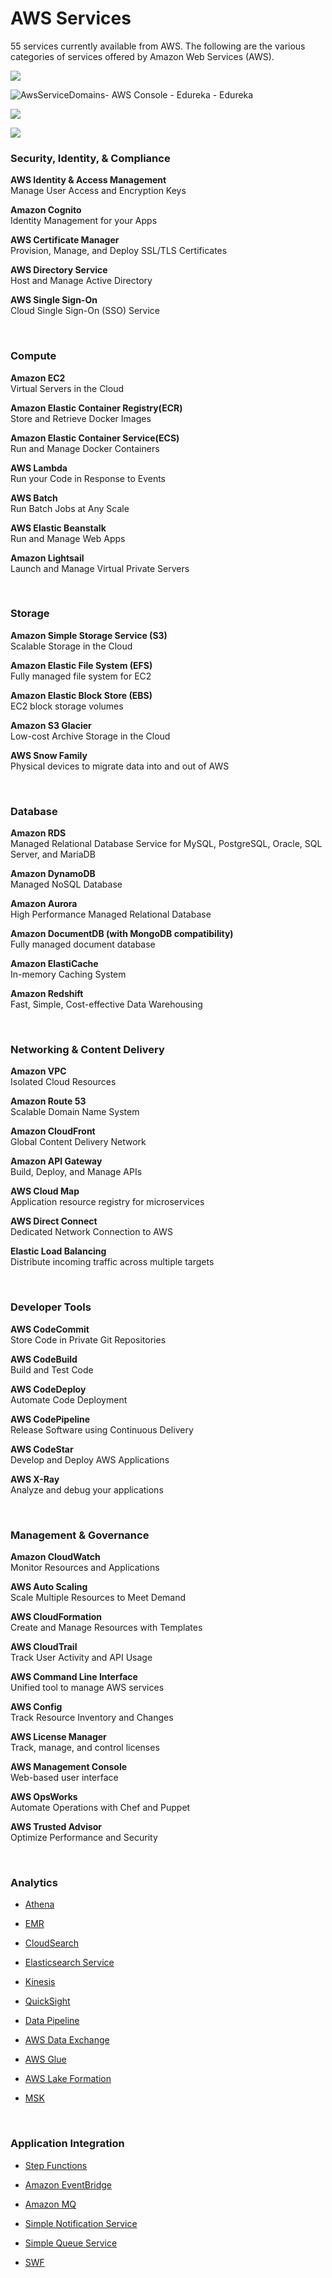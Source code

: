 AWS Services
============

55 services currently available from AWS. The following are the various
categories of services offered by Amazon Web Services (AWS).

![](media/48e861002a113197699304141a05368d.png)

![AwsServiceDomains- AWS Console - Edureka - Edureka](media/c39cd663de1a23327675fa38ea488f9f.png)

![](media/2fdc4e92ddf053fe82b9a079dbda160c.png)

![](media/fb4e1a4e1de511329a590de58ed54247.png)

### Security, Identity, & Compliance

**AWS Identity & Access Management**  
Manage User Access and Encryption Keys

**Amazon Cognito**  
Identity Management for your Apps

**AWS Certificate Manager**  
Provision, Manage, and Deploy SSL/TLS Certificates

**AWS Directory Service**  
Host and Manage Active Directory

**AWS Single Sign-On**  
Cloud Single Sign-On (SSO) Service

<br>

### Compute

**Amazon EC2**  
Virtual Servers in the Cloud

**Amazon Elastic Container Registry(ECR)**  
Store and Retrieve Docker Images

**Amazon Elastic Container Service(ECS)**  
Run and Manage Docker Containers

**AWS Lambda**  
Run your Code in Response to Events

**AWS Batch**  
Run Batch Jobs at Any Scale

**AWS Elastic Beanstalk**  
Run and Manage Web Apps

**Amazon Lightsail**  
Launch and Manage Virtual Private Servers

<br>

### Storage

**Amazon Simple Storage Service (S3)**  
Scalable Storage in the Cloud

**Amazon Elastic File System (EFS)**  
Fully managed file system for EC2

**Amazon Elastic Block Store (EBS)**  
EC2 block storage volumes

**Amazon S3 Glacier**  
Low-cost Archive Storage in the Cloud

**AWS Snow Family**  
Physical devices to migrate data into and out of AWS

<br>

### Database

**Amazon RDS**  
Managed Relational Database Service for MySQL, PostgreSQL, Oracle, SQL Server,
and MariaDB

**Amazon DynamoDB**  
Managed NoSQL Database

**Amazon Aurora**  
High Performance Managed Relational Database

**Amazon DocumentDB (with MongoDB compatibility)**  
Fully managed document database

**Amazon ElastiCache**  
In-memory Caching System

**Amazon Redshift**  
Fast, Simple, Cost-effective Data Warehousing

<br>

### Networking & Content Delivery

**Amazon VPC**  
Isolated Cloud Resources

**Amazon Route 53**  
Scalable Domain Name System

**Amazon CloudFront**  
Global Content Delivery Network

**Amazon API Gateway**  
Build, Deploy, and Manage APIs

**AWS Cloud Map**  
Application resource registry for microservices

**AWS Direct Connect**  
Dedicated Network Connection to AWS

**Elastic Load Balancing**  
Distribute incoming traffic across multiple targets

<br>

### Developer Tools

**AWS CodeCommit**  
Store Code in Private Git Repositories

**AWS CodeBuild**  
Build and Test Code

**AWS CodeDeploy**  
Automate Code Deployment

**AWS CodePipeline**  
Release Software using Continuous Delivery

**AWS CodeStar**  
Develop and Deploy AWS Applications

**AWS X-Ray**  
Analyze and debug your applications

<br>

### Management & Governance

**Amazon CloudWatch**  
Monitor Resources and Applications

**AWS Auto Scaling**  
Scale Multiple Resources to Meet Demand

**AWS CloudFormation**  
Create and Manage Resources with Templates

**AWS CloudTrail**  
Track User Activity and API Usage

**AWS Command Line Interface**  
Unified tool to manage AWS services

**AWS Config**  
Track Resource Inventory and Changes

**AWS License Manager**  
Track, manage, and control licenses

**AWS Management Console**  
Web-based user interface

**AWS OpsWorks**  
Automate Operations with Chef and Puppet

**AWS Trusted Advisor**  
Optimize Performance and Security

<br>

### Analytics

-   [Athena](https://us-east-2.console.aws.amazon.com/athena/home?region=us-east-2)

-   [EMR](https://us-east-2.console.aws.amazon.com/elasticmapreduce/home?region=us-east-2)

-   [CloudSearch](https://console.aws.amazon.com/cloudsearch/home?region=us-east-2)

-   [Elasticsearch
    Service](https://us-east-2.console.aws.amazon.com/es/home?region=us-east-2)

-   [Kinesis](https://us-east-2.console.aws.amazon.com/kinesis/home?region=us-east-2)

-   [QuickSight](https://quicksight.aws.amazon.com/)

-   [Data
    Pipeline](https://console.aws.amazon.com/datapipeline/home?region=us-east-2)

-   [AWS Data
    Exchange](https://us-east-2.console.aws.amazon.com/dataexchange/home?region=us-east-2)

-   [AWS
    Glue](https://us-east-2.console.aws.amazon.com/glue/home?region=us-east-2)

-   [AWS Lake
    Formation](https://us-east-2.console.aws.amazon.com/lakeformation/home?region=us-east-2)

-   [MSK](https://us-east-2.console.aws.amazon.com/msk/home?region=us-east-2)


<br>

### Application Integration

-   [Step
    Functions](https://us-east-2.console.aws.amazon.com/states/home?region=us-east-2)

-   [Amazon
    EventBridge](https://us-east-2.console.aws.amazon.com/events/home?region=us-east-2)

-   [Amazon
    MQ](https://us-east-2.console.aws.amazon.com/amazon-mq/home?region=us-east-2)

-   [Simple Notification
    Service](https://us-east-2.console.aws.amazon.com/sns/home?region=us-east-2)

-   [Simple Queue
    Service](https://us-east-2.console.aws.amazon.com/sqs/home?region=us-east-2)

-   [SWF](https://us-east-2.console.aws.amazon.com/swf/home?region=us-east-2)
